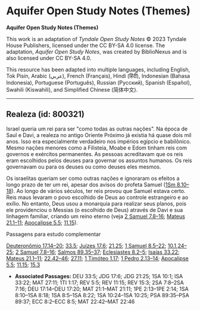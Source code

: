 # Aquifer Open Study Notes (Themes)

**Aquifer Open Study Notes (Themes)**

This work is an adaptation of *Tyndale Open Study Notes* © 2023 Tyndale House Publishers, licensed under the CC BY\-SA 4\.0 license. The adaptation, *Aquifer Open Study Notes*, was created by BiblioNexus and is also licensed under CC BY\-SA 4\.0\.

This resource has been adapted into multiple languages, including English, Tok Pisin, Arabic (عربي), French (Français), Hindi (हिंदी), Indonesian (Bahasa Indonesia), Portuguese (Português), Russian (Русский), Spanish (Español), Swahili (Kiswahili), and Simplified Chinese (简体中文).



--------------------------------

## Realeza (id: 800321)

Israel queria um rei para ser "como todas as outras nações". Na época de Saul e Davi, a realeza no antigo Oriente Próximo já existia há quase dois mil anos. Isso era especialmente verdadeiro nos impérios egípcio e babilônico. Mesmo nações menores como a Filisteia, Moabe e Edom tinham reis com governos e exércitos permanentes. As pessoas acreditavam que os reis eram escolhidos pelos deuses para governar os assuntos humanos. Os reis governavam ou para os deuses ou como deuses eles mesmos.

Os israelitas queriam ser como outras nações e ignoraram os efeitos a longo prazo de ter um rei, apesar dos avisos do profeta Samuel ([1Sm 8\.10–18](https://ref.ly/1Sam8:10-1Sam8:18)). Ao longo de vários séculos, ter reis provou que Samuel estava certo. Reis maus levaram o povo escolhido de Deus ao controle estrangeiro e ao exílio. No entanto, Deus usou a monarquia para realizar seus planos, pois ele providenciou o Messias (o escolhido de Deus) através de Davi e sua linhagem familiar, criando um reino eterno (veja [2 Samuel 7\.8–16](https://ref.ly/2Sam7:8-2Sam7:16); [Mateus 21\.1–11](https://ref.ly/Matt21:1-Matt21:11); [Apocalipse 5\.5](https://ref.ly/Rev5:5); [11\.15](https://ref.ly/Rev11:15)).

Passagens para estudo complementar

[Deuteronômio 17\.14–20](https://ref.ly/Deut17:14-Deut17:20); [33\.5](https://ref.ly/Deut33:5); [Juízes 17\.6](https://ref.ly/Judg17:6); [21\.25](https://ref.ly/Judg21:25); [1 Samuel 8\.5–22](https://ref.ly/1Sam8:5-1Sam8:22); [10\.1](https://ref.ly/1Sam10:1),[24–25](https://ref.ly/1Sam10:24-1Sam10:25); [2 Samuel 7\.8–16](https://ref.ly/2Sam7:8-2Sam7:16); [Salmos 89\.35–37](https://ref.ly/Ps89:35-Ps89:37); [Eclesiastes 8\.2–5](https://ref.ly/Eccl8:2-Eccl8:5); [Isaías 33\.22](https://ref.ly/Isa33:22); [Mateus 21\.1–11](https://ref.ly/Matt21:1-Matt21:11); [22\.42–46](https://ref.ly/Matt22:42-Matt22:46); [27\.11](https://ref.ly/Matt27:11); [1 Timóteo 1\.17](https://ref.ly/1Tim1:17); [1 Pedro 2\.13–14](https://ref.ly/1Pet2:13-1Pet2:14); [Apocalipse 5\.5](https://ref.ly/Rev5:5); [11\.15](https://ref.ly/Rev11:15); [15\.3](https://ref.ly/Rev15:3)

* **Associated Passages:** DEU 33:5; JDG 17:6; JDG 21:25; 1SA 10:1; ISA 33:22; MAT 27:11; 1TI 1:17; REV 5:5; REV 11:15; REV 15:3; 2SA 7:8–2SA 7:16; DEU 17:14–DEU 17:20; MAT 21:1–MAT 21:11; 1PE 2:13–1PE 2:14; 1SA 8:10–1SA 8:18; 1SA 8:5–1SA 8:22; 1SA 10:24–1SA 10:25; PSA 89:35–PSA 89:37; ECC 8:2–ECC 8:5; MAT 22:42–MAT 22:46


